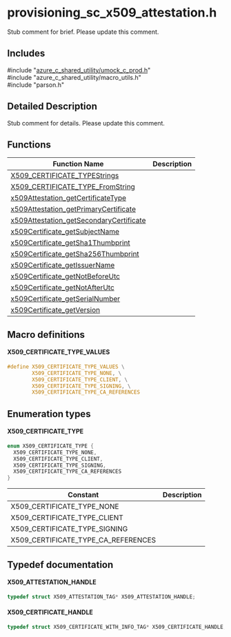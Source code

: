 # provisioning_sc_x509_attestation.h 

Stub comment for brief. Please update this comment.

## Includes

\#include "[azure_c_shared_utility/umock_c_prod.h](iot-c-ref-umock-c-prod-h.md)"  
\#include "azure_c_shared_utility/macro_utils.h"  
\#include "parson.h"  

## Detailed Description

Stub comment for details. Please update this comment.

## Functions

Function Name                  | Description                                
--------------------------------|---------------------------------------------
[X509_CERTIFICATE_TYPEStrings](./iot-c-ref-provisioning-sc-x509-attestation-h/x509-certificate-typestrings.md)            | 
[X509_CERTIFICATE_TYPE_FromString](./iot-c-ref-provisioning-sc-x509-attestation-h/x509-certificate-type-fromstring.md)            | 
[x509Attestation_getCertificateType](./iot-c-ref-provisioning-sc-x509-attestation-h/x509attestation-getcertificatetype.md)            | 
[x509Attestation_getPrimaryCertificate](./iot-c-ref-provisioning-sc-x509-attestation-h/x509attestation-getprimarycertificate.md)            | 
[x509Attestation_getSecondaryCertificate](./iot-c-ref-provisioning-sc-x509-attestation-h/x509attestation-getsecondarycertificate.md)            | 
[x509Certificate_getSubjectName](./iot-c-ref-provisioning-sc-x509-attestation-h/x509certificate-getsubjectname.md)            | 
[x509Certificate_getSha1Thumbprint](./iot-c-ref-provisioning-sc-x509-attestation-h/x509certificate-getsha1thumbprint.md)            | 
[x509Certificate_getSha256Thumbprint](./iot-c-ref-provisioning-sc-x509-attestation-h/x509certificate-getsha256thumbprint.md)            | 
[x509Certificate_getIssuerName](./iot-c-ref-provisioning-sc-x509-attestation-h/x509certificate-getissuername.md)            | 
[x509Certificate_getNotBeforeUtc](./iot-c-ref-provisioning-sc-x509-attestation-h/x509certificate-getnotbeforeutc.md)            | 
[x509Certificate_getNotAfterUtc](./iot-c-ref-provisioning-sc-x509-attestation-h/x509certificate-getnotafterutc.md)            | 
[x509Certificate_getSerialNumber](./iot-c-ref-provisioning-sc-x509-attestation-h/x509certificate-getserialnumber.md)            | 
[x509Certificate_getVersion](./iot-c-ref-provisioning-sc-x509-attestation-h/x509certificate-getversion.md)            | 

## Macro definitions

#### X509_CERTIFICATE_TYPE_VALUES

```C
#define X509_CERTIFICATE_TYPE_VALUES \
        X509_CERTIFICATE_TYPE_NONE, \
        X509_CERTIFICATE_TYPE_CLIENT, \
        X509_CERTIFICATE_TYPE_SIGNING, \
        X509_CERTIFICATE_TYPE_CA_REFERENCES 
```

## Enumeration types

#### X509_CERTIFICATE_TYPE

```C
enum X509_CERTIFICATE_TYPE {
  X509_CERTIFICATE_TYPE_NONE,
  X509_CERTIFICATE_TYPE_CLIENT,
  X509_CERTIFICATE_TYPE_SIGNING,
  X509_CERTIFICATE_TYPE_CA_REFERENCES
}
```
Constant                    | Description                                
----------------------------|----------------
 X509_CERTIFICATE_TYPE_NONE            | 
 X509_CERTIFICATE_TYPE_CLIENT            | 
 X509_CERTIFICATE_TYPE_SIGNING            | 
 X509_CERTIFICATE_TYPE_CA_REFERENCES            | 

## Typedef documentation

#### X509_ATTESTATION_HANDLE

```C
typedef struct X509_ATTESTATION_TAG* X509_ATTESTATION_HANDLE;
```

#### X509_CERTIFICATE_HANDLE

```C
typedef struct X509_CERTIFICATE_WITH_INFO_TAG* X509_CERTIFICATE_HANDLE;
```

